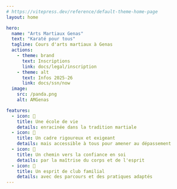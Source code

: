 ```yaml
---
# https://vitepress.dev/reference/default-theme-home-page
layout: home

hero:
  name: "Arts Martiaux Genas"
  text: "Karaté pour tous"
  tagline: Cours d'arts martiaux à Genas
  actions:
    - theme: brand
      text: Inscriptions
      link: docs/legal/inscription
    - theme: alt
      text: Infos 2025-26
      link: docs/ssn/now
  image:
    src: /panda.png
    alt: AMGenas

features:
  - icon: 🥋
    title: Une école de vie
    details: enracinée dans la tradition martiale
  - icon: 📐
    title: Un cadre rigoureux et exigeant
    details: mais accessible à tous pour amener au dépassement
  - icon: 🧘
    title: Un chemin vers la confiance en soi
    details: par la maîtrise du corps et de l'esprit
  - icon: 🤝
    title: Un esprit de club familial
    details: avec des parcours et des pratiques adaptés
---
```


